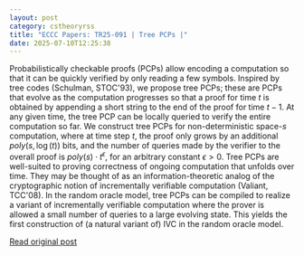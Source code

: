 ```yaml
---
layout: post
category: cstheoryrss
title: "ECCC Papers: TR25-091 | Tree PCPs |"
date: 2025-07-10T12:25:38
---
```


Probabilistically checkable proofs (PCPs) allow encoding a computation so that it can be quickly verified by only reading a few symbols. Inspired by tree codes (Schulman, STOC'93), we propose tree PCPs; these are PCPs that evolve as the computation progresses so that a proof for time $t$ is obtained by appending a short string to the end of the proof for time $t-1$. At any given time, the tree PCP can be locally queried to verify the entire computation so far.
We construct tree PCPs for non-deterministic space-$s$ computation, where at time step $t$, the proof only grows by an additional $poly(s,\log(t))$ bits, and the number of queries made by the verifier to the overall proof is $poly(s) \cdot t^\epsilon$, for an arbitrary constant $\epsilon > 0$.
Tree PCPs are well-suited to proving correctness of ongoing computation that unfolds over time. They may be thought of as an information-theoretic analog of the cryptographic notion of incrementally verifiable computation (Valiant, TCC'08). In the random oracle model, tree PCPs can be compiled to realize a variant of incrementally verifiable computation where the prover is allowed a small number of queries to a large evolving state. This yields the first construction of (a natural variant of) IVC in the random oracle model.

[Read original post](https://eccc.weizmann.ac.il/report/2025/091)
